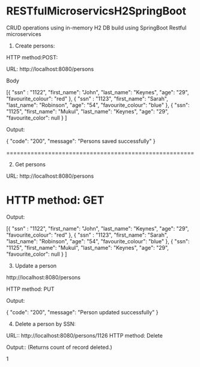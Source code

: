 # RESTfulMicroservicsH2SpringBoot
CRUD operations using in-memory H2 DB build using SpringBoot Restful microservices

1) Create persons:


HTTP method:POST: 

URL: http://localhost:8080/persons

Body

[{
			"ssn" : "1122",
            "first_name": "John",
			"last_name": "Keynes",
			"age": "29",
			"favourite_colour": "red"
		},
		{
            "ssn" : "1123",
			"first_name": "Sarah",
			"last_name": "Robinson",
			"age": "54",
			"favourite_colour": "blue"
		},
		{
        "ssn": "1125",
        "first_name": "Mukul",
        "last_name": "Keynes",
        "age": "29",
        "favourite_color": null
    }
	]
	
Output:

{
    "code": "200",
    "message": "Persons saved successfully"
}

======================================================

2) Get persons

URL:  http://localhost:8080/persons

HTTP method: GET
================

Output:

[{
			"ssn" : "1122",
            "first_name": "John",
			"last_name": "Keynes",
			"age": "29",
			"favourite_colour": "red"
		},
		{
            "ssn" : "1123",
			"first_name": "Sarah",
			"last_name": "Robinson",
			"age": "54",
			"favourite_colour": "blue"
		},
		{
        "ssn": "1125",
        "first_name": "Mukul",
        "last_name": "Keynes",
        "age": "29",
        "favourite_color": null
    }
	]
	


3) Update a person

http://localhost:8080/persons

HTTP method: PUT


Output:

{
    "code": "200",
    "message": "Person updated successfully"
}





4) Delete a person by SSN:


URL:: http://localhost:8080/persons/1126
HTTP method: Delete

Output:: (Returns count of record deleted.)

1





